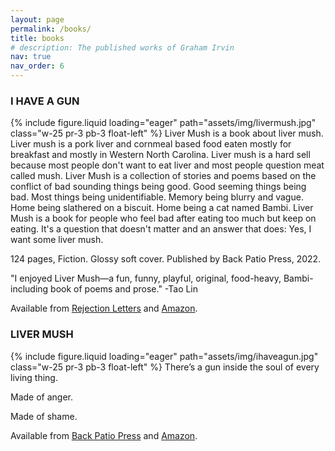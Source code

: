 ```yaml
---
layout: page
permalink: /books/
title: books
# description: The published works of Graham Irvin
nav: true
nav_order: 6
---
```


### I HAVE A GUN
{% include figure.liquid loading="eager" path="assets/img/livermush.jpg" class="w-25 pr-3 pb-3 float-left" %}
Liver Mush is a book about liver mush. Liver mush is a pork liver and cornmeal based food eaten mostly for breakfast and mostly in Western North Carolina. Liver mush is a hard sell because most people don't want to eat liver and most people question meat called mush. Liver Mush is a collection of stories and poems based on the conflict of bad sounding things being good. Good seeming things being bad. Most things being unidentifiable. Memory being blurry and vague. Home being slathered on a biscuit. Home being a cat named Bambi. Liver Mush is a book for people who feel bad after eating too much but keep on eating. It's a question that doesn't matter and an answer that does: Yes, I want some liver mush.

124 pages, Fiction. Glossy soft cover. Published by Back Patio Press, 2022.

"I enjoyed Liver Mush—a fun, funny, playful, original, food-heavy, Bambi-including book of poems and prose."
-Tao Lin

Available from [Rejection Letters](https://rejectionletters.bigcartel.com/product/i-have-a-gun-by-graham-irvin) and [Amazon](https://www.amazon.com/I-Have-Gun-Graham-Irvin/dp/B0CW89GD6F/).

### LIVER MUSH
{% include figure.liquid loading="eager" path="assets/img/ihaveagun.jpg" class="w-25 pr-3 pb-3 float-left" %}
There’s a gun inside the soul of every living thing.

Made of anger.

Made of shame.

Available from [Back Patio Press](https://shop.backpatiopress.com/product/liver-mush-by-graham-irvin) and [Amazon](https://www.amazon.com/Liver-Mush-Graham-Irvin/dp/1733662811).
